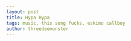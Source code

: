 ```yaml
---
layout: post
title: Hypa Hypa
tags: music, this song fucks, eskimo callboy
author: threedeemonster
---
```

